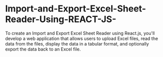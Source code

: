 # Import-and-Export-Excel-Sheet-Reader-Using-REACT-JS-
To create an Import and Export Excel Sheet Reader using React.js, you'll develop a web application that allows users to upload Excel files, read the data from the files, display the data in a tabular format, and optionally export the data back to an Excel file.
